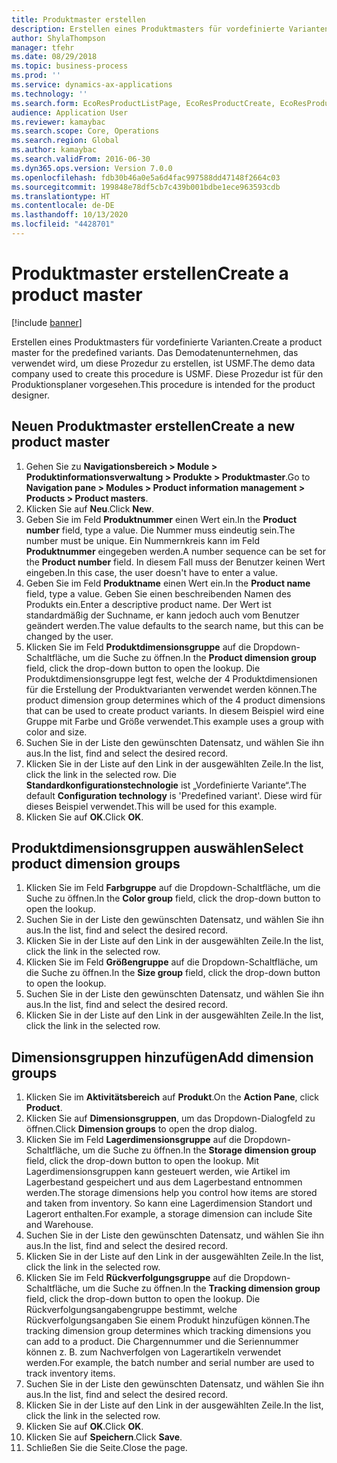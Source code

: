 ```yaml
---
title: Produktmaster erstellen
description: Erstellen eines Produktmasters für vordefinierte Varianten.
author: ShylaThompson
manager: tfehr
ms.date: 08/29/2018
ms.topic: business-process
ms.prod: ''
ms.service: dynamics-ax-applications
ms.technology: ''
ms.search.form: EcoResProductListPage, EcoResProductCreate, EcoResProductDetails, EcoResProductInventoryDimensionGroups
audience: Application User
ms.reviewer: kamaybac
ms.search.scope: Core, Operations
ms.search.region: Global
ms.author: kamaybac
ms.search.validFrom: 2016-06-30
ms.dyn365.ops.version: Version 7.0.0
ms.openlocfilehash: fdb30b46a0e5a6d4fac997588dd47148f2664c03
ms.sourcegitcommit: 199848e78df5cb7c439b001bdbe1ece963593cdb
ms.translationtype: HT
ms.contentlocale: de-DE
ms.lasthandoff: 10/13/2020
ms.locfileid: "4428701"
---
```

# <a name="create-a-product-master"></a><span data-ttu-id="e5777-103">Produktmaster erstellen</span><span class="sxs-lookup"><span data-stu-id="e5777-103">Create a product master</span></span>

[!include [banner](../../includes/banner.md)]

<span data-ttu-id="e5777-104">Erstellen eines Produktmasters für vordefinierte Varianten.</span><span class="sxs-lookup"><span data-stu-id="e5777-104">Create a product master for the predefined variants.</span></span> <span data-ttu-id="e5777-105">Das Demodatenunternehmen, das verwendet wird, um diese Prozedur zu erstellen, ist USMF.</span><span class="sxs-lookup"><span data-stu-id="e5777-105">The demo data company used to create this procedure is USMF.</span></span> <span data-ttu-id="e5777-106">Diese Prozedur ist für den Produktionsplaner vorgesehen.</span><span class="sxs-lookup"><span data-stu-id="e5777-106">This procedure is intended for the product designer.</span></span>


## <a name="create-a-new-product-master"></a><span data-ttu-id="e5777-107">Neuen Produktmaster erstellen</span><span class="sxs-lookup"><span data-stu-id="e5777-107">Create a new product master</span></span>
1. <span data-ttu-id="e5777-108">Gehen Sie zu **Navigationsbereich > Module > Produktinformationsverwaltung > Produkte > Produktmaster**.</span><span class="sxs-lookup"><span data-stu-id="e5777-108">Go to **Navigation pane > Modules > Product information management > Products > Product masters**.</span></span>
2. <span data-ttu-id="e5777-109">Klicken Sie auf **Neu**.</span><span class="sxs-lookup"><span data-stu-id="e5777-109">Click **New**.</span></span>
3. <span data-ttu-id="e5777-110">Geben Sie im Feld **Produktnummer** einen Wert ein.</span><span class="sxs-lookup"><span data-stu-id="e5777-110">In the **Product number** field, type a value.</span></span> <span data-ttu-id="e5777-111">Die Nummer muss eindeutig sein.</span><span class="sxs-lookup"><span data-stu-id="e5777-111">The number must be unique.</span></span> <span data-ttu-id="e5777-112">Ein Nummernkreis kann im Feld **Produktnummer** eingegeben werden.</span><span class="sxs-lookup"><span data-stu-id="e5777-112">A number sequence can be set for the **Product number** field.</span></span> <span data-ttu-id="e5777-113">In diesem Fall muss der Benutzer keinen Wert eingeben.</span><span class="sxs-lookup"><span data-stu-id="e5777-113">In this case, the user doesn't have to enter a value.</span></span>
4. <span data-ttu-id="e5777-114">Geben Sie im Feld **Produktname** einen Wert ein.</span><span class="sxs-lookup"><span data-stu-id="e5777-114">In the **Product name** field, type a value.</span></span> <span data-ttu-id="e5777-115">Geben Sie einen beschreibenden Namen des Produkts ein.</span><span class="sxs-lookup"><span data-stu-id="e5777-115">Enter a descriptive product name.</span></span> <span data-ttu-id="e5777-116">Der Wert ist standardmäßig der Suchname, er kann jedoch auch vom Benutzer geändert werden.</span><span class="sxs-lookup"><span data-stu-id="e5777-116">The value defaults to the search name, but this can be changed by the user.</span></span>
5. <span data-ttu-id="e5777-117">Klicken Sie im Feld **Produktdimensionsgruppe** auf die Dropdown-Schaltfläche, um die Suche zu öffnen.</span><span class="sxs-lookup"><span data-stu-id="e5777-117">In the **Product dimension group** field, click the drop-down button to open the lookup.</span></span> <span data-ttu-id="e5777-118">Die Produktdimensionsgruppe legt fest, welche der 4 Produktdimensionen für die Erstellung der Produktvarianten verwendet werden können.</span><span class="sxs-lookup"><span data-stu-id="e5777-118">The product dimension group determines which of the 4 product dimensions that can be used to create product variants.</span></span> <span data-ttu-id="e5777-119">In diesem Beispiel wird eine Gruppe mit Farbe und Größe verwendet.</span><span class="sxs-lookup"><span data-stu-id="e5777-119">This example uses a group with color and size.</span></span>
6. <span data-ttu-id="e5777-120">Suchen Sie in der Liste den gewünschten Datensatz, und wählen Sie ihn aus.</span><span class="sxs-lookup"><span data-stu-id="e5777-120">In the list, find and select the desired record.</span></span>
7. <span data-ttu-id="e5777-121">Klicken Sie in der Liste auf den Link in der ausgewählten Zeile.</span><span class="sxs-lookup"><span data-stu-id="e5777-121">In the list, click the link in the selected row.</span></span> <span data-ttu-id="e5777-122">Die **Standardkonfigurationstechnologie** ist „Vordefinierte Variante“.</span><span class="sxs-lookup"><span data-stu-id="e5777-122">The default **Configuration technology** is 'Predefined variant'.</span></span> <span data-ttu-id="e5777-123">Diese wird für dieses Beispiel verwendet.</span><span class="sxs-lookup"><span data-stu-id="e5777-123">This will be used for this example.</span></span>
8. <span data-ttu-id="e5777-124">Klicken Sie auf **OK**.</span><span class="sxs-lookup"><span data-stu-id="e5777-124">Click **OK**.</span></span>

## <a name="select-product-dimension-groups"></a><span data-ttu-id="e5777-125">Produktdimensionsgruppen auswählen</span><span class="sxs-lookup"><span data-stu-id="e5777-125">Select product dimension groups</span></span>
1. <span data-ttu-id="e5777-126">Klicken Sie im Feld **Farbgruppe** auf die Dropdown-Schaltfläche, um die Suche zu öffnen.</span><span class="sxs-lookup"><span data-stu-id="e5777-126">In the **Color group** field, click the drop-down button to open the lookup.</span></span>
2. <span data-ttu-id="e5777-127">Suchen Sie in der Liste den gewünschten Datensatz, und wählen Sie ihn aus.</span><span class="sxs-lookup"><span data-stu-id="e5777-127">In the list, find and select the desired record.</span></span>
3. <span data-ttu-id="e5777-128">Klicken Sie in der Liste auf den Link in der ausgewählten Zeile.</span><span class="sxs-lookup"><span data-stu-id="e5777-128">In the list, click the link in the selected row.</span></span>
4. <span data-ttu-id="e5777-129">Klicken Sie im Feld **Größengruppe** auf die Dropdown-Schaltfläche, um die Suche zu öffnen.</span><span class="sxs-lookup"><span data-stu-id="e5777-129">In the **Size group** field, click the drop-down button to open the lookup.</span></span>
5. <span data-ttu-id="e5777-130">Suchen Sie in der Liste den gewünschten Datensatz, und wählen Sie ihn aus.</span><span class="sxs-lookup"><span data-stu-id="e5777-130">In the list, find and select the desired record.</span></span>
6. <span data-ttu-id="e5777-131">Klicken Sie in der Liste auf den Link in der ausgewählten Zeile.</span><span class="sxs-lookup"><span data-stu-id="e5777-131">In the list, click the link in the selected row.</span></span>

## <a name="add-dimension-groups"></a><span data-ttu-id="e5777-132">Dimensionsgruppen hinzufügen</span><span class="sxs-lookup"><span data-stu-id="e5777-132">Add dimension groups</span></span>
1. <span data-ttu-id="e5777-133">Klicken Sie im **Aktivitätsbereich** auf **Produkt**.</span><span class="sxs-lookup"><span data-stu-id="e5777-133">On the **Action Pane**, click **Product**.</span></span>
2. <span data-ttu-id="e5777-134">Klicken Sie auf **Dimensionsgruppen**, um das Dropdown-Dialogfeld zu öffnen.</span><span class="sxs-lookup"><span data-stu-id="e5777-134">Click **Dimension groups** to open the drop dialog.</span></span>
3. <span data-ttu-id="e5777-135">Klicken Sie im Feld **Lagerdimensionsgruppe** auf die Dropdown-Schaltfläche, um die Suche zu öffnen.</span><span class="sxs-lookup"><span data-stu-id="e5777-135">In the **Storage dimension group** field, click the drop-down button to open the lookup.</span></span> <span data-ttu-id="e5777-136">Mit Lagerdimensionsgruppen kann gesteuert werden, wie Artikel im Lagerbestand gespeichert und aus dem Lagerbestand entnommen werden.</span><span class="sxs-lookup"><span data-stu-id="e5777-136">The storage dimensions help you control how items are stored and taken from inventory.</span></span> <span data-ttu-id="e5777-137">So kann eine Lagerdimension Standort und Lagerort enthalten.</span><span class="sxs-lookup"><span data-stu-id="e5777-137">For example, a storage dimension can include Site and Warehouse.</span></span>
4. <span data-ttu-id="e5777-138">Suchen Sie in der Liste den gewünschten Datensatz, und wählen Sie ihn aus.</span><span class="sxs-lookup"><span data-stu-id="e5777-138">In the list, find and select the desired record.</span></span>
5. <span data-ttu-id="e5777-139">Klicken Sie in der Liste auf den Link in der ausgewählten Zeile.</span><span class="sxs-lookup"><span data-stu-id="e5777-139">In the list, click the link in the selected row.</span></span>
6. <span data-ttu-id="e5777-140">Klicken Sie im Feld **Rückverfolgungsgruppe** auf die Dropdown-Schaltfläche, um die Suche zu öffnen.</span><span class="sxs-lookup"><span data-stu-id="e5777-140">In the **Tracking dimension group** field, click the drop-down button to open the lookup.</span></span> <span data-ttu-id="e5777-141">Die Rückverfolgungsangabengruppe bestimmt, welche Rückverfolgungsangaben Sie einem Produkt hinzufügen können.</span><span class="sxs-lookup"><span data-stu-id="e5777-141">The tracking dimension group determines which tracking dimensions you can add to a product.</span></span> <span data-ttu-id="e5777-142">Die Chargennummer und die Seriennummer können z. B. zum Nachverfolgen von Lagerartikeln verwendet werden.</span><span class="sxs-lookup"><span data-stu-id="e5777-142">For example, the batch number and serial number are used to track inventory items.</span></span>
7. <span data-ttu-id="e5777-143">Suchen Sie in der Liste den gewünschten Datensatz, und wählen Sie ihn aus.</span><span class="sxs-lookup"><span data-stu-id="e5777-143">In the list, find and select the desired record.</span></span>
8. <span data-ttu-id="e5777-144">Klicken Sie in der Liste auf den Link in der ausgewählten Zeile.</span><span class="sxs-lookup"><span data-stu-id="e5777-144">In the list, click the link in the selected row.</span></span>
9. <span data-ttu-id="e5777-145">Klicken Sie auf **OK**.</span><span class="sxs-lookup"><span data-stu-id="e5777-145">Click **OK**.</span></span>
10. <span data-ttu-id="e5777-146">Klicken Sie auf **Speichern**.</span><span class="sxs-lookup"><span data-stu-id="e5777-146">Click **Save**.</span></span>
11. <span data-ttu-id="e5777-147">Schließen Sie die Seite.</span><span class="sxs-lookup"><span data-stu-id="e5777-147">Close the page.</span></span>

